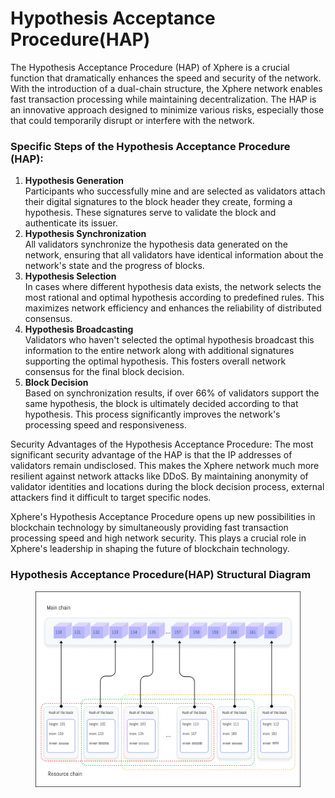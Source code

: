 # Hypothesis Acceptance Procedure(HAP)

The Hypothesis Acceptance Procedure (HAP) of Xphere is a crucial function that dramatically enhances the speed and security of the network. With the introduction of a dual-chain structure, the Xphere network enables fast transaction processing while maintaining decentralization. The HAP is an innovative approach designed to minimize various risks, especially those that could temporarily disrupt or interfere with the network.



### Specific Steps of the Hypothesis Acceptance Procedure (HAP):

1. **Hypothesis Generation**\
   Participants who successfully mine and are selected as validators attach their digital signatures to the block header they create, forming a hypothesis. These signatures serve to validate the block and authenticate its issuer.
2. **Hypothesis Synchronization**\
   All validators synchronize the hypothesis data generated on the network, ensuring that all validators have identical information about the network's state and the progress of blocks.
3. **Hypothesis Selection**\
   In cases where different hypothesis data exists, the network selects the most rational and optimal hypothesis according to predefined rules. This maximizes network efficiency and enhances the reliability of distributed consensus.
4. **Hypothesis Broadcasting**\
   Validators who haven't selected the optimal hypothesis broadcast this information to the entire network along with additional signatures supporting the optimal hypothesis. This fosters overall network consensus for the final block decision.
5. **Block Decision**\
   Based on synchronization results, if over 66% of validators support the same hypothesis, the block is ultimately decided according to that hypothesis. This process significantly improves the network's processing speed and responsiveness.



Security Advantages of the Hypothesis Acceptance Procedure: The most significant security advantage of the HAP is that the IP addresses of validators remain undisclosed. This makes the Xphere network much more resilient against network attacks like DDoS. By maintaining anonymity of validator identities and locations during the block decision process, external attackers find it difficult to target specific nodes.



Xphere's Hypothesis Acceptance Procedure opens up new possibilities in blockchain technology by simultaneously providing fast transaction processing speed and high network security. This plays a crucial role in Xphere's leadership in shaping the future of blockchain technology.



### Hypothesis Acceptance Procedure(HAP) Structural Diagram

<figure><img src="../.gitbook/assets/hap.png" alt=""><figcaption></figcaption></figure>









